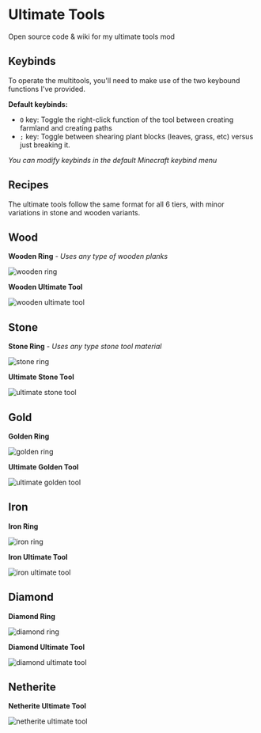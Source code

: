# Ultimate Tools
Open source code & wiki for my ultimate tools mod

## Keybinds
To operate the multitools, you'll need to make use of the two keybound functions I've provided.

**Default keybinds:**
- `O` key: Toggle the right-click function of the tool between creating farmland and creating paths
- `;` key: Toggle between shearing plant blocks (leaves, grass, etc) versus just breaking it.

*You can modify keybinds in the default Minecraft keybind menu*


## Recipes
The ultimate tools follow the same format for all 6 tiers, with minor variations in stone and wooden variants.

## Wood
**Wooden Ring** - *Uses any type of wooden planks*

![wooden ring](https://user-images.githubusercontent.com/92867135/166164218-fdddbcd8-2913-45de-a1b0-45ad56f512c8.png)

**Wooden Ultimate Tool**

![wooden ultimate tool](https://user-images.githubusercontent.com/92867135/166164582-13ae7957-2ff3-442a-b998-5d2e988b1fef.png)

## Stone
**Stone Ring** - *Uses any type stone tool material*

![stone ring](https://user-images.githubusercontent.com/92867135/166164807-dd109f44-a0c9-4f8a-93b0-17b7ad98ce89.png)

**Ultimate Stone Tool**

![ultimate stone tool](https://user-images.githubusercontent.com/92867135/166164938-dd42e9c0-4914-4420-917b-3e7143fec3ba.png)

## Gold
**Golden Ring**

![golden ring](https://user-images.githubusercontent.com/92867135/166164967-93689e92-a176-4fcc-a5ab-09dd383d5e0a.png)

**Ultimate Golden Tool**

![ultimate golden tool](https://user-images.githubusercontent.com/92867135/166164997-349dab7d-5a49-4fda-8ed1-fe33ab4ee1d9.png)

## Iron
**Iron Ring**

![iron ring](https://user-images.githubusercontent.com/92867135/166165028-a982420d-b7c1-4a23-8c7e-4e21f2b36298.png)

**Iron Ultimate Tool**

![iron ultimate tool](https://user-images.githubusercontent.com/92867135/166165056-82626f79-ad27-41bf-b0a1-b05a48b010b0.png)

## Diamond
**Diamond Ring**

![diamond ring](https://user-images.githubusercontent.com/92867135/166165150-dd0b9eb3-8a19-4905-9984-8bbcb911c581.png)

**Diamond Ultimate Tool**

![diamond ultimate tool](https://user-images.githubusercontent.com/92867135/166165174-3527a977-925e-4628-9c47-c50bbbf0c066.png)

## Netherite
**Netherite Ultimate Tool**

![netherite ultimate tool](https://user-images.githubusercontent.com/92867135/166165196-2d187014-0ebe-449c-a16d-12ac6125e540.png)
